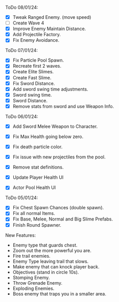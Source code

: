 ﻿ToDo 08/01/24:

- [x] Tweak Ranged Enemy. (move speed)
- [ ] Create Wave 4
- [x] Improve Enemy Maintain Distance.
- [x] Add Projectile Factory.
- [x] Fix Enemy Avoidance.

ToDo 07/01/24:

- [x] Fix Particle Pool Spawn.
- [x] Recreate first 2 waves.
- [x] Create Elite Slimes.
- [x] Create Fast Slime.
- [x] Fix Sword Distance.
- [x] Add sword swing time adjustments.
- [x] Sword swing time.
- [x] Sword Distance.
- [x] Remove stats from sword and use Weapon Info.

ToDo 06/01/24:

- [x] Add Sword Melee Weapon to Character.
- [x] Fix Max Health going below zero.
- [x] Fix death particle color.
- [x] Fix issue with new projectiles from the pool. 
- [x] Remove stat definitions.

- [x] Update Player Health UI
- [x] Actor Pool Health UI

ToDo 05/01/24:

- [x] Fix Chest Spawn Chances (double spawn).
- [x] Fix all normal Items.
- [x] Fix Base, Melee, Normal and Big Slime Prefabs.
- [x] Finish Round Spawner.

New Features:

- Enemy type that guards chest.
- Zoom out the more powerful you are.
- Fire trail enemies.
- Enemy Type leaving trail that slows.
- Make enemy that can knock player back.
- Objectives (stand in circle 10s).
- Stomping Enemy.
- Throw Grenade Enemy.
- Exploding Enemies.
- Boss enemy that traps you in a smaller area.





